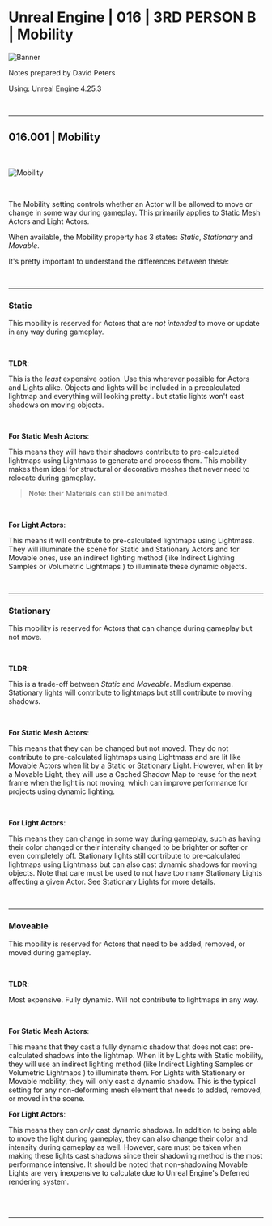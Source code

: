 # Unreal Engine | 016 | 3RD PERSON B | Mobility

![Banner](https://user-images.githubusercontent.com/36719180/93958681-1a422980-fdab-11ea-8c2b-e665e08294da.png)


Notes prepared by David Peters

Using: Unreal Engine 4.25.3 

<br>

---

## 016.001 | Mobility

<br>

![Mobility](https://user-images.githubusercontent.com/36719180/94083772-19b39c80-fe58-11ea-9432-ac00b579f386.png)

<br>

The Mobility setting controls whether an Actor will be allowed to move or change in some way during gameplay. This primarily applies to Static Mesh Actors and Light Actors.

When available, the Mobility property has 3 states: *Static*, *Stationary* and *Movable*.

It's pretty important to understand the differences between these:

<br>

---

### Static

	
This mobility is reserved for Actors that are *not intended* to move or update in any way during gameplay.

<br>

**TLDR**:

This is the *least* expensive option. Use this wherever possible for Actors and Lights alike. Objects and lights will be included in a precalculated lightmap and everything will looking pretty.. but static lights won't cast shadows on moving objects.

<br>

**For Static Mesh Actors**:

This means they will have their shadows contribute to pre-calculated lightmaps using Lightmass to generate and process them. This mobility makes them ideal for structural or decorative meshes that never need to relocate during gameplay.

> Note: their Materials can still be animated.

<br>

**For Light Actors**:

This means it will contribute to pre-calculated lightmaps using Lightmass. They will illuminate the scene for Static and Stationary Actors and for Movable ones, use an indirect lighting method (like Indirect Lighting Samples or Volumetric Lightmaps ) to illuminate these dynamic objects.

<br>

---

### Stationary


This mobility is reserved for Actors that can change during gameplay but not move.

<br>

**TLDR**:

This is a trade-off between *Static* and *Moveable*. Medium expense. Stationary lights will contribute to lightmaps but still contribute to moving shadows.

<br>

**For Static Mesh Actors**: 

This means that they can be changed but not moved. They do not contribute to pre-calculated lightmaps using Lightmass and are lit like Movable Actors when lit by a Static or Stationary Light. However, when lit by a Movable Light, they will use a Cached Shadow Map to reuse for the next frame when the light is not moving, which can improve performance for projects using dynamic lighting.

<br>

**For Light Actors**:

This means they can change in some way during gameplay, such as having their color changed or their intensity changed to be brighter or softer or even completely off. Stationary lights still contribute to pre-calculated lightmaps using Lightmass but can also cast dynamic shadows for moving objects. Note that care must be used to not have too many Stationary Lights affecting a given Actor. See Stationary Lights for more details.

<br>

---

### Moveable

This mobility is reserved for Actors that need to be added, removed, or moved during gameplay.

<br>

**TLDR**:

Most expensive. Fully dynamic. Will not contribute to lightmaps in any way.

<br>

**For Static Mesh Actors**:

This means that they cast a fully dynamic shadow that does not cast pre-calculated shadows into the lightmap. When lit by Lights with Static mobility, they will use an indirect lighting method (like Indirect Lighting Samples or Volumetric Lightmaps ) to illuminate them. For Lights with Stationary or Movable mobility, they will only cast a dynamic shadow. This is the typical setting for any non-deforming mesh element that needs to added, removed, or moved in the scene. 

**For Light Actors**:

This means they can *only* cast dynamic shadows. In addition to being able to move the light during gameplay, they can also change their color and intensity during gameplay as well. However, care must be taken when making these lights cast shadows since their shadowing method is the most performance intensive. It should be noted that non-shadowing Movable Lights are very inexpensive to calculate due to Unreal Engine's Deferred rendering system.

<br><br>

---


